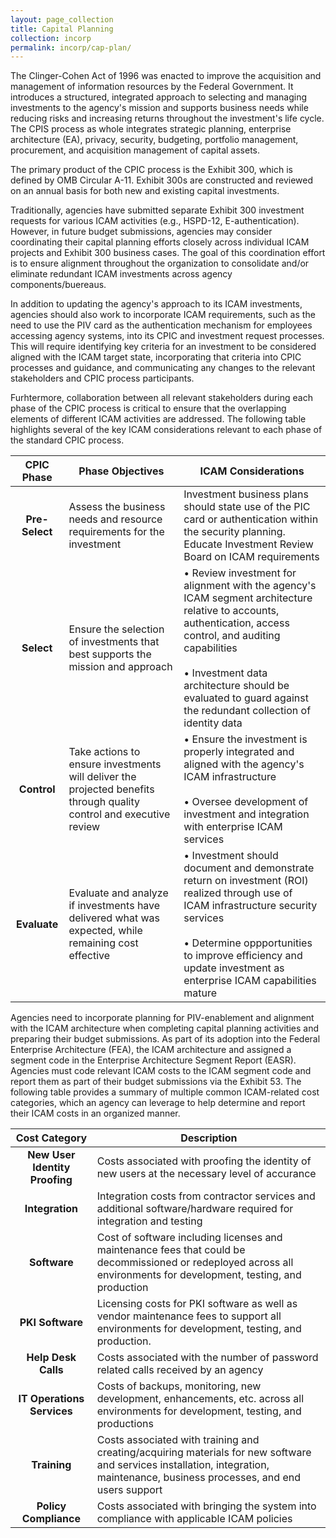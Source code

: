 ```yaml
---
layout: page_collection
title: Capital Planning
collection: incorp
permalink: incorp/cap-plan/
---
```

<script>
$(function() {
  $( "#accordion" ).accordion({
    heightStyle: "content",
    collapsible: "true",
    active: "false"
  });
});
</script>


The Clinger-Cohen Act of 1996 was enacted to improve the acquisition and management of information resources by the Federal Government. It introduces a structured, integrated approach to selecting and managing investments to the agency's mission and supports business needs while reducing risks and increasing returns throughout the investment's life cycle. The CPIS process as whole integrates strategic planning, enterprise architecture (EA), privacy, security, budgeting, portfolio management, procurement, and acquisition management of capital assets.

The primary product of the CPIC process is the Exhibit 300, which is defined by OMB Circular A-11. Exhibit 300s are constructed and reviewed on an annual basis for both new and existing capital investments.

Traditionally, agencies have submitted separate Exhibit 300 investment requests for various ICAM activities (e.g., HSPD-12, E-authentication). However, in future budget submissions, agencies may consider coordinating their capital planning efforts closely across individual ICAM projects and Exhibit 300 business cases. The goal of this coordination effort is to ensure alignment throughout the organization to consolidate and/or eliminate redundant ICAM investments across agency components/buereaus. 

In addition to updating the agency's approach to its ICAM investments, agencies should also work to incorporate ICAM requirements, such as the need to use the PIV card as the authentication mechanism for employees accessing agency systems, into its CPIC and investment request processes. This will require identifying key criteria for an investment to be considered aligned with the ICAM target state, incorporating that criteria into CPIC processes and guidance, and communicating any changes to the relevant stakeholders and CPIC process participants.

Furhtermore, collaboration between all relevant stakeholders during each phase of the CPIC process is critical to ensure that the overlapping elements of different ICAM activities are addressed. The following table highlights several of the key ICAM considerations relevant to each phase of the standard CPIC process.

| CPIC Phase| <center> Phase Objectives </center> | <center> ICAM Considerations <center> |
|:-----------: |-----------------|---------------------|
| **Pre-Select** | Assess the business needs and resource requirements for the investment | Investment business plans should state use of the PIC card or authentication within the security planning. Educate Investment Review Board on ICAM requirements |
| **Select** | Ensure the selection of investments that best supports the mission and approach | • Review investment for alignment with the agency's ICAM segment architecture relative to accounts, authentication, access control, and auditing capabilities <br/><br/>• Investment data architecture should be evaluated to guard against the redundant collection of identity data |
| **Control** | Take actions to ensure investments will deliver the projected benefits through quality control and executive review | • Ensure the investment is properly integrated and aligned with the agency's ICAM infrastructure <br/><br/>• Oversee development of investment and integration with enterprise ICAM services |
| **Evaluate** | Evaluate and analyze if investments have delivered what was expected, while remaining cost effective | • Investment should document and demonstrate return on investment (ROI) realized through use of ICAM infrastructure security services <br/><br/>• Determine oppportunities to improve efficiency and update investment as enterprise ICAM capabilities mature |


Agencies need to incorporate planning for PIV-enablement and alignment with the ICAM architecture when completing capital planning activities and preparing their budget submissions. As part of its adoption into the Federal Enterprise Architecture (FEA), the ICAM architecture and assigned a segment code in the Enterprise Architecture Segment Report (EASR). Agencies must code relevant ICAM costs to the ICAM segment code and report them as part of their budget submissions via the Exhibit 53. The following table provides a summary of multiple common ICAM-related cost categories, which an agency can leverage to help determine and report their ICAM costs in an organized manner.

| Cost Category | <center> Description </center> |
|:---------------: |-------------|
| **New User Identity Proofing** | Costs associated with proofing the identity of new users at the necessary level of accurance
| **Integration** | Integration costs from contractor services and additional software/hardware required for integration and testing |
| **Software** | Cost of software including licenses and maintenance fees that could be decommissioned or redeployed across all environments for development, testing, and production |
| **PKI Software** | Licensing costs for PKI software as well as vendor maintenance fees to support all environments for development, testing, and production.
| **Help Desk Calls** | Costs associated with the number of password related calls received by an agency
| **IT Operations Services** | Costs of backups, monitoring, new development, enhancements, etc. across all environments for development, testing, and productions
| **Training** | Costs associated with training and creating/acquiring materials for new software and services installation, integration, maintenance, business processes, and end users support |
| **Policy Compliance** | Costs associated with bringing the system into compliance with applicable ICAM policies |

